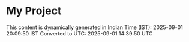 # My Project

This content is dynamically generated in Indian Time (IST): 2025-09-01 20:09:50 IST
Converted to UTC: 2025-09-01 14:39:50 UTC
